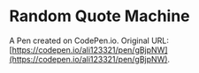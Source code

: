 # Random Quote Machine

A Pen created on CodePen.io. Original URL: [https://codepen.io/ali123321/pen/gBjpNW](https://codepen.io/ali123321/pen/gBjpNW).

